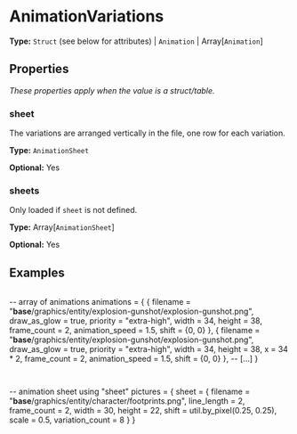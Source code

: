 # AnimationVariations

**Type:** `Struct` (see below for attributes) | `Animation` | Array[`Animation`]

## Properties

*These properties apply when the value is a struct/table.*

### sheet

The variations are arranged vertically in the file, one row for each variation.

**Type:** `AnimationSheet`

**Optional:** Yes

### sheets

Only loaded if `sheet` is not defined.

**Type:** Array[`AnimationSheet`]

**Optional:** Yes

## Examples

```
```
-- array of animations
animations =
{
  {
    filename = "__base__/graphics/entity/explosion-gunshot/explosion-gunshot.png",
    draw_as_glow = true,
    priority = "extra-high",
    width = 34,
    height = 38,
    frame_count = 2,
    animation_speed = 1.5,
    shift = {0, 0}
  },
  {
    filename = "__base__/graphics/entity/explosion-gunshot/explosion-gunshot.png",
    draw_as_glow = true,
    priority = "extra-high",
    width = 34,
    height = 38,
    x = 34 * 2,
    frame_count = 2,
    animation_speed = 1.5,
    shift = {0, 0}
  },
  -- [...]
}
```
```

```
```
-- animation sheet using "sheet"
pictures =
{
  sheet =
  {
    filename = "__base__/graphics/entity/character/footprints.png",
    line_length = 2,
    frame_count = 2,
    width = 30,
    height = 22,
    shift = util.by_pixel(0.25, 0.25),
    scale = 0.5,
    variation_count = 8
  }
}
```
```

